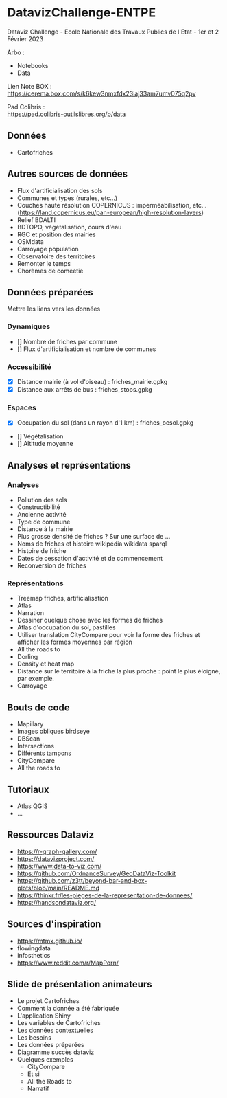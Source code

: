 # DatavizChallenge-ENTPE
Dataviz Challenge - Ecole Nationale des Travaux Publics de l'Etat - 1er et 2 Février 2023

Arbo :

- Notebooks
- Data

Lien Note BOX :  
https://cerema.box.com/s/k6kew3nmxfdx23iaj33am7umv075q2pv

Pad Colibris :  
https://pad.colibris-outilslibres.org/p/data

## Données
- Cartofriches

## Autres sources de données
- Flux d'artificialisation des sols
- Communes et types (rurales, etc...)
- Couches haute résolution COPERNICUS : imperméabilisation, etc... (https://land.copernicus.eu/pan-european/high-resolution-layers)
- Relief BDALTI
- BDTOPO, végétalisation, cours d'eau
- RGC et position des mairies
- OSMdata
- Carroyage population
- Observatoire des territoires
- Remonter le temps
- Chorèmes de comeetie

## Données préparées
Mettre les liens vers les données

### Dynamiques
- [] Nombre de friches par commune
- [] Flux d'artificialisation et nombre de communes

### Accessibilité
- [x] Distance mairie (à vol d'oiseau) : friches_mairie.gpkg
- [x] Distance aux arrêts de bus : friches_stops.gpkg

### Espaces
- [x] Occupation du sol (dans un rayon d'1 km) : friches_ocsol.gpkg
- [] Végétalisation
- [] Altitude moyenne

## Analyses et représentations
### Analyses
- Pollution des sols
- Constructibilité
- Ancienne activité
- Type de commune
- Distance à la mairie
- Plus grosse densité de friches ? Sur une surface de ...
- Noms de friches et histoire wikipédia wikidata sparql
- Histoire de friche
- Dates de cessation d'activité et de commencement
- Reconversion de friches

### Représentations
- Treemap friches, artificialisation
- Atlas
- Narration
- Dessiner quelque chose avec les formes de friches
- Atlas d'occupation du sol, pastilles
- Utiliser translation CityCompare pour voir la forme des friches et afficher les formes moyennes par région
- All the roads to
- Dorling
- Density et heat map
- Distance sur le territoire à la friche la plus proche : point le plus éloigné, par exemple.
- Carroyage

## Bouts de code
- Mapillary
- Images obliques birdseye
- DBScan
- Intersections
- Différents tampons
- CityCompare
- All the roads to

## Tutoriaux
- Atlas QGIS
- ...

## Ressources Dataviz
- https://r-graph-gallery.com/
- https://datavizproject.com/
- https://www.data-to-viz.com/
- https://github.com/OrdnanceSurvey/GeoDataViz-Toolkit
- https://github.com/z3tt/beyond-bar-and-box-plots/blob/main/README.md
- https://thinkr.fr/les-pieges-de-la-representation-de-donnees/
- https://handsondataviz.org/

## Sources d'inspiration
- https://mtmx.github.io/
- flowingdata
- infosthetics
- https://www.reddit.com/r/MapPorn/

## Slide de présentation animateurs
- Le projet Cartofriches
- Comment la donnée a été fabriquée
- L'application Shiny
- Les variables de Cartofriches
- Les données contextuelles
- Les besoins
- Les données préparées
- Diagramme succès dataviz
- Quelques exemples
	- CityCompare
	- Et si
	- All the Roads to
	- Narratif
